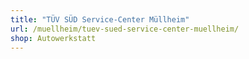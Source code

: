 ```yaml
---
title: "TÜV SÜD Service-Center Müllheim"
url: /muellheim/tuev-sued-service-center-muellheim/
shop: Autowerkstatt
---
```

